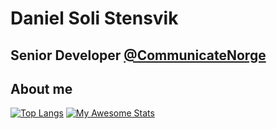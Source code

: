 # Daniel Soli Stensvik
## Senior Developer [@CommunicateNorge](https://github.com/CommunicateNorge)

## About me

[![Top Langs](https://github-readme-stats.vercel.app/api/top-langs/?username=danielsolistensvik)](https://github.com/danielsolistensvik/github-readme-stats)
[![My Awesome Stats](https://awesome-github-stats.azurewebsites.net/user-stats/danielsolistensvik?cardType=github&theme=github-dark)](https://git.io/awesome-stats-card)
<!--
**danielsolistensvik/danielsolistensvik** is a ✨ _special_ ✨ repository because its `README.md` (this file) appears on your GitHub profile.

Here are some ideas to get you started:

- 🔭 I’m currently working on ...
- 🌱 I’m currently learning ...
- 👯 I’m looking to collaborate on ...
- 🤔 I’m looking for help with ...
- 💬 Ask me about ...
- 📫 How to reach me: ...
- 😄 Pronouns: ...
- ⚡ Fun fact: ...
-->

